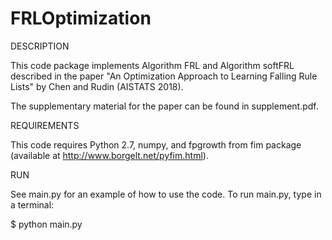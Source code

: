 # FRLOptimization

DESCRIPTION

This code package implements Algorithm FRL and Algorithm softFRL described in the paper "An Optimization Approach to Learning Falling Rule Lists" by Chen and Rudin (AISTATS 2018).

The supplementary material for the paper can be found in supplement.pdf.

REQUIREMENTS

This code requires Python 2.7, numpy, and fpgrowth from fim package (available at http://www.borgelt.net/pyfim.html).

RUN

See main.py for an example of how to use the code. To run main.py, type in a terminal:

$ python main.py

